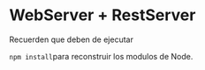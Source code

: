 # WebServer + RestServer

Recuerden que deben de ejecutar 

```npm install```para reconstruir 
los modulos de Node.
